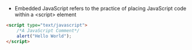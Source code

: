 - Embedded JavaScript refers to the practice of placing JavaScript code within a \<script> element
```HTML
<script type="text/javascript">
	/*A JavaScript Comment*/
	alert("Hello World");
</script>
```
